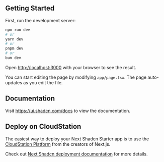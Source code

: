 
## Getting Started

First, run the development server:

```bash
npm run dev
# or
yarn dev
# or
pnpm dev
# or
bun dev
```

Open [http://localhost:3000](http://localhost:3000) with your browser to see the result.

You can start editing the page by modifying `app/page.tsx`. The page auto-updates as you edit the file.

## Documentation

Visit https://ui.shadcn.com/docs to view the documentation.

## Deploy on CloudStation

The easiest way to deploy your Next Shadcn Starter app is to use the [CloudStation Platform](https://cloudstation.io) from the creators of Next.js.

Check out  [Next Shadcn deployment documentation](https://ui.shadcn.com/docs/installation/next) for more details.
